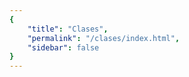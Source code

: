 ```yaml
---
{
    "title": "Clases",
    "permalink": "/clases/index.html",
    "sidebar": false
}
---
```


<clases></clases>


